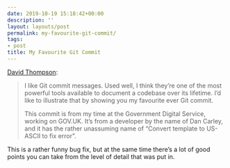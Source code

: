 ```yaml
---
date: 2019-10-19 15:18:42+00:00
description: ''
layout: layouts/post
permalink: my-favourite-git-commit/
tags:
- post
title: My Favourite Git Commit
---
```


<p><a href="https://fatbusinessman.com/2019/my-favourite-git-commit">David Thompson</a>:</p>
<blockquote><p>
  I like Git commit messages. Used well, I think they’re one of the most powerful tools available to document a codebase over its lifetime. I’d like to illustrate that by showing you my favourite ever Git commit.</p>
<p>This commit is from my time at the Government Digital Service, working on GOV.UK. It’s from a developer by the name of Dan Carley, and it has the rather unassuming name of “Convert template to US-ASCII to fix error”.</p></blockquote>
<p>This is a rather funny bug fix, but at the same time there’s a lot of good points you can take from the level of detail that was put in.</p>
